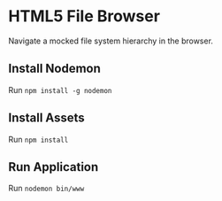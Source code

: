HTML5 File Browser
==================

Navigate a mocked file system hierarchy in the browser.

## Install Nodemon

Run `npm install -g nodemon`

## Install Assets

Run `npm install`

## Run Application

Run `nodemon bin/www`

